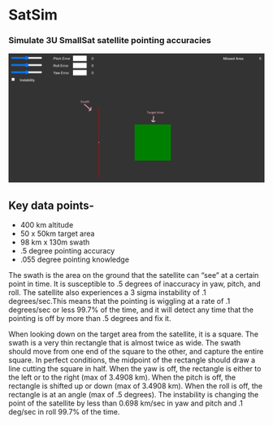 # SatSim

### Simulate 3U SmallSat satellite pointing accuracies

![Simulation picture](./img/sim.png)

## Key data points-
- 400 km altitude
- 50 x 50km target area
- 98 km x 130m swath
- .5 degree pointing accuracy
- .055 degree pointing knowledge

The swath is the area on the ground that the satellite can “see” at a certain point in time. It is susceptible to .5 degrees of inaccuracy in yaw, pitch, and roll. The satellite also experiences a 3 sigma instability of .1 degrees/sec.This means that the pointing is wiggling at a rate of .1 degrees/sec or less 99.7% of the time, and it will detect any time that the pointing is off by more than .5 degrees and fix it. 

When looking down on the target area from the satellite, it is a square. The swath is a very thin rectangle that is almost twice as wide. The swath should move from one end of the square to the other, and capture the entire square. In perfect conditions, the midpoint of the rectangle should draw a line cutting the square in half. When the yaw is off, the rectangle is either to the left or to the right (max of 3.4908 km). When the pitch is off, the rectangle is shifted up or down (max of 3.4908 km). When the roll is off, the rectangle is at an angle (max of .5 degrees). The instability is changing the point of the satellite by less than 0.698 km/sec in yaw and pitch and .1 deg/sec in roll 99.7% of the time.
